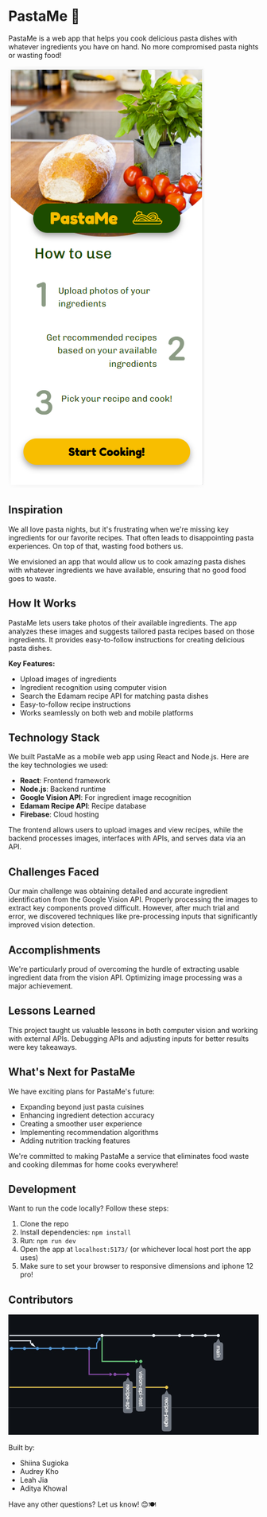 # PastaMe 🍝

PastaMe is a web app that helps you cook delicious pasta dishes with whatever ingredients you have on hand. No more compromised pasta nights or wasting food!

![PastaMe Demo](https://github.com/shiinasugioka/pastame-ui/blob/main/PastaMe4.png)

## Inspiration

We all love pasta nights, but it's frustrating when we're missing key ingredients for our favorite recipes. That often leads to disappointing pasta experiences. On top of that, wasting food bothers us.

We envisioned an app that would allow us to cook amazing pasta dishes with whatever ingredients we have available, ensuring that no good food goes to waste.

## How It Works

PastaMe lets users take photos of their available ingredients. The app analyzes these images and suggests tailored pasta recipes based on those ingredients. It provides easy-to-follow instructions for creating delicious pasta dishes.

**Key Features:**
- Upload images of ingredients
- Ingredient recognition using computer vision
- Search the Edamam recipe API for matching pasta dishes
- Easy-to-follow recipe instructions
- Works seamlessly on both web and mobile platforms

## Technology Stack

We built PastaMe as a mobile web app using React and Node.js. Here are the key technologies we used:

- **React**: Frontend framework
- **Node.js**: Backend runtime
- **Google Vision API**: For ingredient image recognition
- **Edamam Recipe API**: Recipe database
- **Firebase**: Cloud hosting

The frontend allows users to upload images and view recipes, while the backend processes images, interfaces with APIs, and serves data via an API.

## Challenges Faced

Our main challenge was obtaining detailed and accurate ingredient identification from the Google Vision API. Properly processing the images to extract key components proved difficult. However, after much trial and error, we discovered techniques like pre-processing inputs that significantly improved vision detection.

## Accomplishments

We're particularly proud of overcoming the hurdle of extracting usable ingredient data from the vision API. Optimizing image processing was a major achievement.

## Lessons Learned

This project taught us valuable lessons in both computer vision and working with external APIs. Debugging APIs and adjusting inputs for better results were key takeaways.

## What's Next for PastaMe

We have exciting plans for PastaMe's future:
- Expanding beyond just pasta cuisines
- Enhancing ingredient detection accuracy
- Creating a smoother user experience
- Implementing recommendation algorithms
- Adding nutrition tracking features

We're committed to making PastaMe a service that eliminates food waste and cooking dilemmas for home cooks everywhere!

## Development

Want to run the code locally? Follow these steps:
1. Clone the repo
2. Install dependencies: `npm install`
3. Run: `npm run dev`
4. Open the app at `localhost:5173/` (or whichever local host port the app uses)
5. Make sure to set your browser to responsive dimensions and iphone 12 pro!

## Contributors

![PastaMe Commit history](https://github.com/shiinasugioka/pastame-ui/blob/main/GithubCOmmits.jpg)

Built by:
- Shiina Sugioka
- Audrey Kho
- Leah Jia
- Aditya Khowal

Have any other questions? Let us know! 😊🍽️
